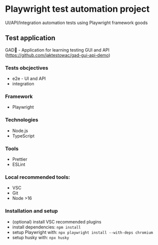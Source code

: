 # Playwright test automation project

UI/API/Integration automation tests using Playwright framework goods

## Test application

GAD🦎 - Application for learning testing GUI and API
(https://github.com/jaktestowac/gad-gui-api-demo)

### Tests obcjectives

- e2e - UI and API
- integration

### Framework

- Playwright

### Technologies

- Node.js
- TypeScript

### Tools

- Prettier
- ESLint

### Local recommended tools:

- VSC
- Git
- Node >16

### Installation and setup

- (optional) install VSC recommended plugins
- install dependencies: `npm install`
- setup Playwright with: `npx playwright install --with-deps chromium`
- setup husky with: `npx husky`
